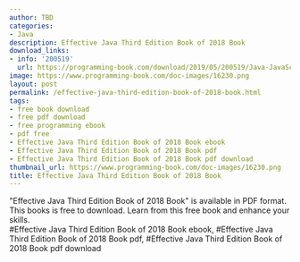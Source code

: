 ```yaml
---
author: TBD
categories:
- Java
description: Effective Java Third Edition Book of 2018 Book
download_links:
- info: '200519'
  url: https://programming-book.com/download/2019/05/200519/Java-JavaScript123uo00es0188.pdf
image: https://www.programming-book.com/doc-images/16230.png
layout: post
permalink: /effective-java-third-edition-book-of-2018-book.html
tags:
- free book download
- free pdf download
- free programming ebook
- pdf free
- Effective Java Third Edition Book of 2018 Book ebook
- Effective Java Third Edition Book of 2018 Book pdf
- Effective Java Third Edition Book of 2018 Book pdf download
thumbnail_url: https://www.programming-book.com/doc-images/16230.png
title: Effective Java Third Edition Book of 2018 Book
---
```


 
<div class="item-desc text-justify">
  "Effective Java Third Edition Book of 2018 Book" is available in PDF format. This books is free to download. Learn from this free book and enhance your skills.
  <br>
  #Effective Java Third Edition Book of 2018 Book ebook, #Effective Java Third Edition Book of 2018 Book pdf, #Effective Java Third Edition Book of 2018 Book pdf download
</div>
